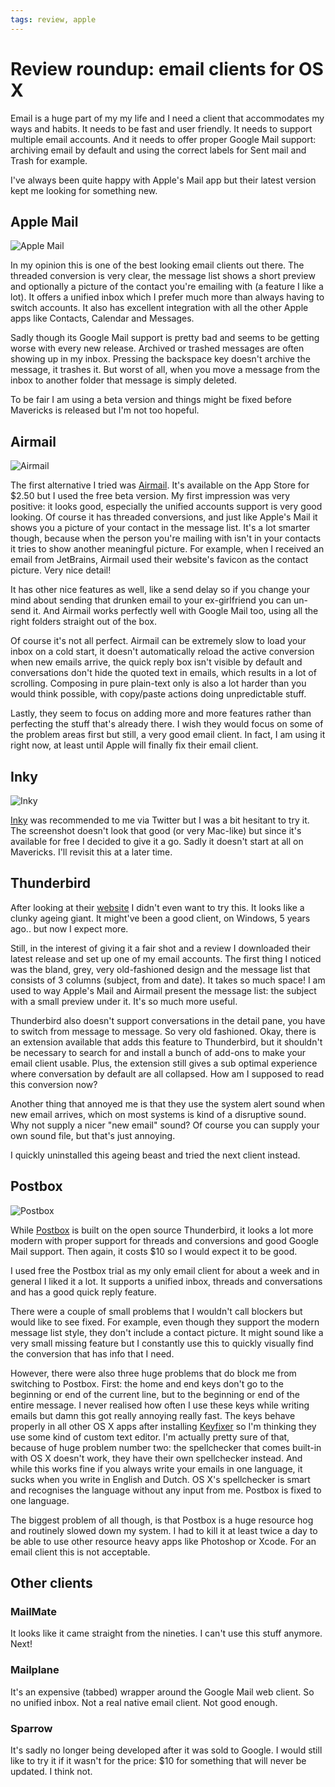 ```yaml
---
tags: review, apple
---
```


# Review roundup: email clients for OS X
Email is a huge part of my my life and I need a client that accommodates my ways and habits. It needs to be fast and user friendly. It needs to support multiple email accounts. And it needs to offer proper Google Mail support: archiving email by default and using the correct labels for Sent mail and Trash for example.

I've always been quite happy with Apple's Mail app but their latest version kept me looking for something new.

## Apple Mail
![Apple Mail](/articles/images/apple_mail.jpg)

In my opinion this is one of the best looking email clients out there. The threaded conversion is very clear, the message list shows a short preview and optionally a picture of the contact you're emailing with (a feature I like a lot). It offers a unified inbox which I prefer much more than always having to switch accounts. It also has excellent integration with all the other Apple apps like Contacts, Calendar and Messages.

Sadly though its Google Mail support is pretty bad and seems to be getting worse with every new release. Archived or trashed messages are often showing up in my inbox. Pressing the backspace key doesn't archive the message, it trashes it. But worst of all, when you move a message from the inbox to another folder that message is simply deleted.

To be fair I am using a beta version and things might be fixed before Mavericks is released but I'm not too hopeful.

## Airmail
![Airmail](/articles/images/airmail.jpg)

The first alternative I tried was [Airmail][1]. It's available on the App Store for $2.50 but I used the free beta version. My first impression was very positive: it looks good, especially the unified accounts support is very good looking. Of course it has threaded conversions, and just like Apple's Mail it shows you a picture of your contact in the message list. It's a lot smarter though, because when the person you're mailing with isn't in your contacts it tries to show another meaningful picture. For example, when I received an email from JetBrains, Airmail used their website's favicon as the contact picture. Very nice detail!

It has other nice features as well, like a send delay so if you change your mind about sending that drunken email to your ex-girlfriend you can un-send it. And Airmail works perfectly well with Google Mail too, using all the right folders straight out of the box.

Of course it's not all perfect. Airmail can be extremely slow to load your inbox on a cold start, it doesn't automatically reload the active conversion when new emails arrive, the quick reply box isn't visible by default and conversations don't hide the quoted text in emails, which results in a lot of scrolling. Composing in pure plain-text only is also a lot harder than you would think possible, with copy/paste actions doing unpredictable stuff.

Lastly, they seem to focus on adding more and more features rather than perfecting the stuff that's already there. I wish they would focus on some of the problem areas first but still, a very good email client. In fact, I am using it right now, at least until Apple will finally fix their email client.

## Inky
![Inky](/articles/images/inky.jpg)

[Inky][2] was recommended to me via Twitter but I was a bit hesitant to try it. The screenshot doesn't look that good (or very Mac-like) but since it's available for free I decided to give it a go. Sadly it doesn't start at all on Mavericks. I'll revisit this at a later time.

## Thunderbird
After looking at their [website][3] I didn't even want to try this. It looks like a clunky ageing giant. It might've been a good client, on Windows, 5 years ago.. but now I expect more.

Still, in the interest of giving it a fair shot and a review I downloaded their latest release and set up one of my email accounts. The first thing I noticed was the bland, grey, very old-fashioned design and the message list that consists of 3 columns (subject, from and date). It takes so much space! I am used to way Apple's Mail and Airmail present the message list: the subject with a small preview under it. It's so much more useful.

Thunderbird also doesn't support conversations in the detail pane, you have to switch from message to message. So very old fashioned. Okay, there is an extension available that adds this feature to Thunderbird, but it shouldn't be necessary to search for and install a bunch of add-ons to make your email client usable. Plus, the extension still gives a sub optimal experience where conversation by default are all collapsed. How am I supposed to read this conversion now?

Another thing that annoyed me is that they use the system alert sound when new email arrives, which on most systems is kind of a disruptive sound. Why not supply a nicer "new email" sound? Of course you can supply your own sound file, but that's just annoying.

I quickly uninstalled this ageing beast and tried the next client instead.

## Postbox
![Postbox](/articles/images/postbox.jpg)

While [Postbox][4] is built on the open source Thunderbird, it looks a lot more modern with proper support for threads and conversions and good Google Mail support. Then again, it costs $10 so I would expect it to be good.

I used free the Postbox trial as my only email client for about a week and in general I liked it a lot. It supports a unified inbox, threads and conversations and has a good quick reply feature.

There were a couple of small problems that I wouldn't call blockers but would like to see fixed. For example, even though they support the modern message list style, they don't include a contact picture. It might sound like a very small missing feature but I constantly use this to quickly visually find the conversion that has info that I need.

However, there were also three huge problems that do block me from switching to Postbox. First: the home and end keys don't go to the beginning or end of the current line, but to the beginning or end of the entire message. I never realised how often I use these keys while writing emails but damn this got really annoying really fast. The keys behave properly in all other OS X apps after installing [Keyfixer][5] so I'm thinking they use some kind of custom text editor. I'm actually pretty sure of that, because of huge problem number two: the spellchecker that comes built-in with OS X doesn't work, they have their own spellchecker instead. And while this works fine if you always write your emails in one language, it sucks when you write in English and Dutch. OS X's spellchecker is smart and recognises the language without any input from me. Postbox is fixed to one language.

The biggest problem of all though, is that Postbox is a huge resource hog and routinely slowed down my system. I had to kill it at least twice a day to be able to use other resource heavy apps like Photoshop or Xcode. For an email client this is not acceptable.

## Other clients

### MailMate
It looks like it came straight from the nineties. I can't use this stuff anymore. Next!

### Mailplane
It's an expensive (tabbed) wrapper around the Google Mail web client. So no unified inbox. Not a real native email client. Not good enough.

### Sparrow
It's sadly no longer being developed after it was sold to Google. I would still like to try it if it wasn't for the price: $10 for something that will never be updated. I think not.

[1]: http://airmailapp.com
[2]: http://inky.com
[3]: http://www.mozilla.org/en-US/thunderbird/features/
[4]: http://www.postbox-inc.com
[5]: http://www.starryhope.com/keyfixer/
